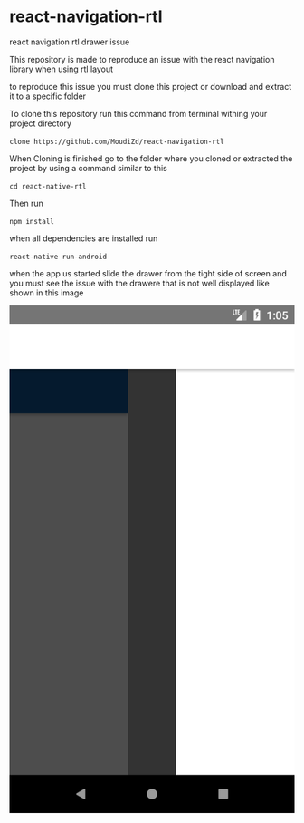 # react-navigation-rtl
react navigation rtl drawer issue

This repository is made to reproduce an issue with the react navigation library when using rtl layout


to reproduce this issue you must clone this project or download and extract it to a specific folder

To clone this repository run this command from terminal withing your project directory

`clone https://github.com/MoudiZd/react-navigation-rtl`

When Cloning is finished go to the folder where you cloned or extracted the project by using a command similar to this

`cd react-native-rtl`

Then run

`npm install`

when all dependencies are installed run

`react-native run-android`

when the app us started slide the drawer from the tight side of screen and you must see the issue with the drawere that is not well displayed like shown in this image

![Issue screen shot](https://github.com/MoudiZd/react-navigation-rtl/raw/master/Screenshot_1543273526.png)
